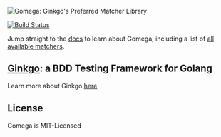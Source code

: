 ![Gomega: Ginkgo's Preferred Matcher Library](http://onsi.github.io/gomega/images/gomega.png)

[![Build Status](https://travis-ci.org/onsi/gomega.png)](https://travis-ci.org/onsi/gomega)

Jump straight to the [docs](http://onsi.github.io/gomega/) to learn about Gomega, including a list of [all available matchers](http://onsi.github.io/gomega/#provided_matchers).

## [Ginkgo](http://github.com/onsi/ginkgo): a BDD Testing Framework for Golang

Learn more about Ginkgo [here](http://onsi.github.io/ginkgo/)

## License

Gomega is MIT-Licensed